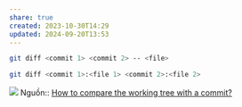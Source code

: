 ```yaml
---
share: true
created: 2023-10-30T14:29
updated: 2024-09-20T13:53
---
```

```bash
git diff <commit 1> <commit 2> -- <file>
```
```bash
git diff <commit 1>:<file 1> <commit 2>:<file 2>
```

![](https://i.sstatic.net/GhE7a.png)
Nguồn:: [How to compare the working tree with a commit?](https://stackoverflow.com/a/8452932/3416774)

